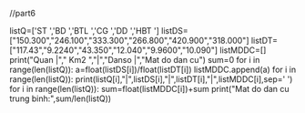 //part6

listQ=['ST  ','BD  ','BTL ','CG  ','DD  ','HBT ']
listDS=["150.300","246.100","333.300","266.800","420.900","318.000"]
listDT=["117.43","9.2240","43.350","12.040","9.9600","10.090"]
listMDDC=[]
print("Quan |","  Km2  ","|","Danso  |","Mat do dan cu")
sum=0
for i in range(len(listQ)):
    a=float(listDS[i])/float(listDT[i])
    listMDDC.append(a)
for i in range(len(listQ)):
    print(listQ[i],"|",listDS[i],"|",listDT[i],"|",listMDDC[i],sep=' ')
for i in range(len(listQ)):
    sum=float(listMDDC[i])+sum
print("Mat do dan cu trung binh:",sum/len(listQ))
